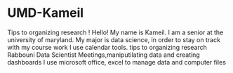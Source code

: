 # UMD-Kameil
Tips to organizing research !
Hello! My name is Kameil. I am a senior at the university of maryland. 
My major is data science, in order to stay on track with my  course work I use calendar tools.
tips to organizing research
Rabbouni
Data Scientist
Meetings,maniputilating data and creating dashboards
I use microsoft office, excel to manage data and computer files
